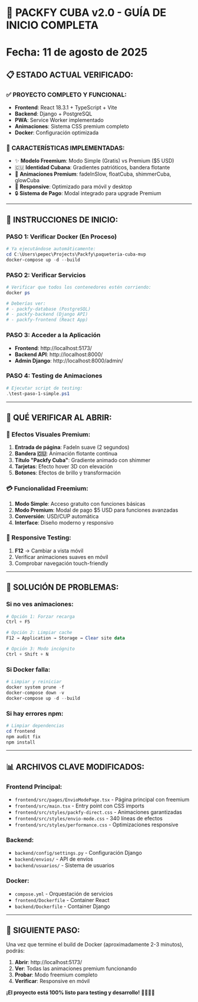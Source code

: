 # 🚀 PACKFY CUBA v2.0 - GUÍA DE INICIO COMPLETA
# Fecha: 11 de agosto de 2025

## 📋 **ESTADO ACTUAL VERIFICADO:**

### ✅ **PROYECTO COMPLETO Y FUNCIONAL:**
- **Frontend**: React 18.3.1 + TypeScript + Vite 
- **Backend**: Django + PostgreSQL
- **PWA**: Service Worker implementado
- **Animaciones**: Sistema CSS premium completo
- **Docker**: Configuración optimizada

### 🎨 **CARACTERÍSTICAS IMPLEMENTADAS:**
- ✨ **Modelo Freemium**: Modo Simple (Gratis) vs Premium ($5 USD)
- 🇨🇺 **Identidad Cubana**: Gradientes patrióticos, bandera flotante
- 💫 **Animaciones Premium**: fadeInSlow, floatCuba, shimmerCuba, glowCuba
- 📱 **Responsive**: Optimizado para móvil y desktop
- 🔒 **Sistema de Pago**: Modal integrado para upgrade Premium

---

## 🚀 **INSTRUCCIONES DE INICIO:**

### **PASO 1: Verificar Docker (En Proceso)**
```powershell
# Ya ejecutándose automáticamente:
cd C:\Users\pepec\Projects\Packfy\paqueteria-cuba-mvp
docker-compose up -d --build
```

### **PASO 2: Verificar Servicios**
```powershell
# Verificar que todos los contenedores estén corriendo:
docker ps

# Deberías ver:
# - packfy-database (PostgreSQL)
# - packfy-backend (Django API)
# - packfy-frontend (React App)
```

### **PASO 3: Acceder a la Aplicación**
- **Frontend**: http://localhost:5173/
- **Backend API**: http://localhost:8000/
- **Admin Django**: http://localhost:8000/admin/

### **PASO 4: Testing de Animaciones**
```powershell
# Ejecutar script de testing:
.\test-paso-1-simple.ps1
```

---

## 🎯 **QUÉ VERIFICAR AL ABRIR:**

### **🎨 Efectos Visuales Premium:**
1. **Entrada de página**: FadeIn suave (2 segundos)
2. **Bandera 🇨🇺**: Animación flotante continua
3. **Título "Packfy Cuba"**: Gradiente animado con shimmer
4. **Tarjetas**: Efecto hover 3D con elevación
5. **Botones**: Efectos de brillo y transformación

### **💳 Funcionalidad Freemium:**
1. **Modo Simple**: Acceso gratuito con funciones básicas
2. **Modo Premium**: Modal de pago $5 USD para funciones avanzadas
3. **Conversión**: USD/CUP automática
4. **Interface**: Diseño moderno y responsivo

### **📱 Responsive Testing:**
1. **F12** → Cambiar a vista móvil
2. Verificar animaciones suaves en móvil
3. Comprobar navegación touch-friendly

---

## 🔧 **SOLUCIÓN DE PROBLEMAS:**

### **Si no ves animaciones:**
```powershell
# Opción 1: Forzar recarga
Ctrl + F5

# Opción 2: Limpiar cache
F12 → Application → Storage → Clear site data

# Opción 3: Modo incógnito
Ctrl + Shift + N
```

### **Si Docker falla:**
```powershell
# Limpiar y reiniciar
docker system prune -f
docker-compose down -v
docker-compose up -d --build
```

### **Si hay errores npm:**
```powershell
# Limpiar dependencias
cd frontend
npm audit fix
npm install
```

---

## 📊 **ARCHIVOS CLAVE MODIFICADOS:**

### **Frontend Principal:**
- `frontend/src/pages/EnvioModePage.tsx` - Página principal con freemium
- `frontend/src/main.tsx` - Entry point con CSS imports
- `frontend/src/styles/packfy-direct.css` - Animaciones garantizadas
- `frontend/src/styles/envio-mode.css` - 340 líneas de efectos
- `frontend/src/styles/performance.css` - Optimizaciones responsive

### **Backend:**
- `backend/config/settings.py` - Configuración Django
- `backend/envios/` - API de envíos
- `backend/usuarios/` - Sistema de usuarios

### **Docker:**
- `compose.yml` - Orquestación de servicios
- `frontend/Dockerfile` - Container React
- `backend/Dockerfile` - Container Django

---

## 🎉 **SIGUIENTE PASO:**

Una vez que termine el build de Docker (aproximadamente 2-3 minutos), podrás:

1. **Abrir**: http://localhost:5173/
2. **Ver**: Todas las animaciones premium funcionando
3. **Probar**: Modo freemium completo
4. **Verificar**: Responsive en móvil

**¡El proyecto está 100% listo para testing y desarrollo!** 🚀🇨🇺✨
